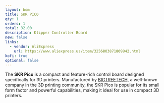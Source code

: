 ```yaml
---
layout: bom
title: SKR PICO
qty: 1
orders: 1
total: 32.00
description: Klipper Controller Board
new: false
links:
  - vendor: AliExpress
    url: https://www.aliexpress.us/item/3256803871809942.html
kofi: true
optional: false
---
```


The **SKR Pico** is a compact and feature-rich control board designed specifically for 3D printers. Manufactured by [BIGTREETECH](https://bigtree-tech.com/), a well-known company in the 3D printing community, the SKR Pico is popular for its small form factor and powerful capabilities, making it ideal for use in compact 3D printers.
